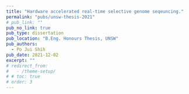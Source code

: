 ```yaml
---
title: "Hardware accelerated real-time selective genome seqeuncing."
permalink: "pubs/unsw-thesis-2021"
# pub_link: ""
pub_no_link: true
pub_type: dissertation
pub_location: "B.Eng. Honours Thesis, UNSW"
pub_authors:
  - Po Jui Shih
pub_date: 2021-12-02
excerpt: ""
# redirect_from:
#   - /theme-setup/
# # toc: true
# order: 3
---
```

